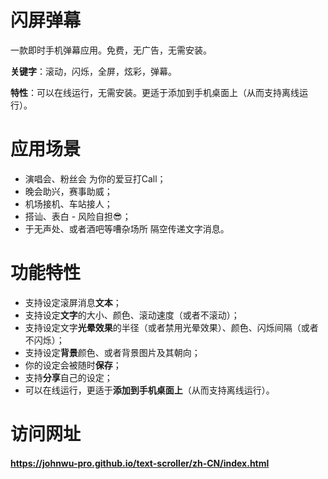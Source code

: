 # 闪屏弹幕

一款即时手机弹幕应用。免费，无广告，无需安装。

**关键字**：滚动，闪烁，全屏，炫彩，弹幕。

**特性**：可以在线运行，无需安装。更适于添加到手机桌面上（从而支持离线运行）。

# 应用场景
+ 演唱会、粉丝会 为你的爱豆打Call；
+ 晚会助兴，赛事助威；
+ 机场接机、车站接人；
+ 搭讪、表白 - 风险自担😎；
+ 于无声处、或者酒吧等嘈杂场所 隔空传递文字消息。

# 功能特性
+ 支持设定滚屏消息**文本**；
+ 支持设定**文字**的大小、颜色、滚动速度（或者不滚动）；
+ 支持设定文字**光晕效果**的半径（或者禁用光晕效果）、颜色、闪烁间隔（或者不闪烁）；
+ 支持设定**背景**颜色、或者背景图片及其朝向；
+ 你的设定会被随时**保存**；
+ 支持**分享**自己的设定；
+ 可以在线运行，更适于**添加到手机桌面上**（从而支持离线运行）。

# 访问网址
#### https://johnwu-pro.github.io/text-scroller/zh-CN/index.html
